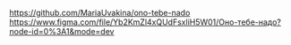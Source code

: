 https://github.com/MariaUvakina/ono-tebe-nado
https://www.figma.com/file/Yb2KmZl4xQUdFsxliH5W01/Оно-тебе-надо?node-id=0%3A1&mode=dev
